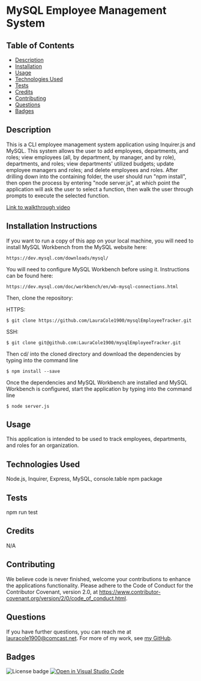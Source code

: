 # MySQL Employee Management System

## Table of Contents

* [Description](#description)
* [Installation](#installation)
* [Usage](#usage)
* [Technologies Used](#technologies)
* [Tests](#tests)
* [Credits](#credits)
* [Contributing](#contributing)
* [Questions](#questions)
* [Badges](#badges)

## Description

This is a CLI employee management system application using Inquirer.js and MySQL. This system allows the user to add employees, departments, and roles; view employees (all, by department, by manager, and by role), departments, and roles; view departments' utilized budgets; update employee managers and roles; and delete employees and roles. After drilling down into the containing folder, the user should run "npm install", then open the process by entering "node server.js", at which point the application will ask the user to select a function, then walk the user through prompts to execute the selected function.

[Link to walkthrough video](https://drive.google.com/file/d/1trfQepE9S5_PLLaUJ60OaK6sTjLwK_Eg/view)

## Installation Instructions

If you want to run a copy of this app on your local machine, you will need to install MySQL Workbench from the MySQL website here:
```
https://dev.mysql.com/downloads/mysql/
```

You will need to configure MySQL Workbench before using it. Instructions can be found here:
```
https://dev.mysql.com/doc/workbench/en/wb-mysql-connections.html
```

Then, clone the repository:

HTTPS:
```
$ git clone https://github.com/LauraCole1900/mysqlEmployeeTracker.git
```

SSH:
```
$ git clone git@github.com:LauraCole1900/mysqlEmployeeTracker.git
```

Then cd/ into the cloned directory and download the dependencies by typing into the command line
```
$ npm install --save
```

Once the dependencies and MySQL Workbench are installed and MySQL Workbench is configured, start the application by typing into the command line
```
$ node server.js
```

## Usage

This application is intended to be used to track employees, departments, and roles for an organization.

## Technologies Used

Node.js, Inquirer, Express, MySQL, console.table npm package

## Tests

npm run test

## Credits

N/A

## Contributing

We believe code is never finished, welcome your contributions to enhance the applications functionality. Please adhere to the Code of Conduct for the Contributor Covenant, version 2.0, at https://www.contributor-covenant.org/version/2/0/code_of_conduct.html.

## Questions

If you have further questions, you can reach me at lauracole1900@comcast.net. For more of my work, see [my GitHub](https://github.com/LauraCole1900).

## Badges

![License badge](https://img.shields.io/badge/license-MIT-brightgreen) [![Open in Visual Studio Code](https://open.vscode.dev/badges/open-in-vscode.svg)](https://open.vscode.dev/LauraCole1900/mysqlEmployeeTracker)